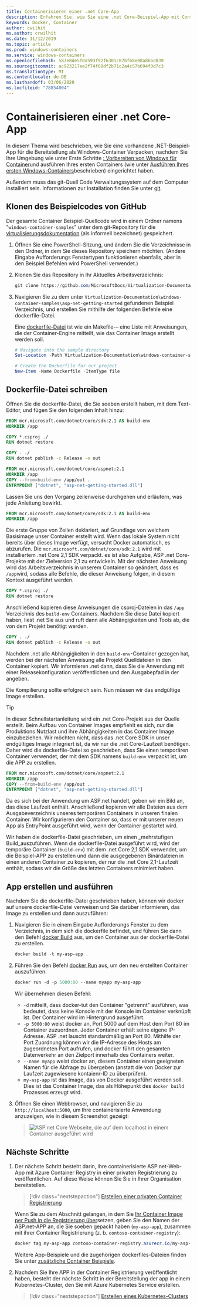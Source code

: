 ```yaml
---
title: Containerisieren einer .net Core-App
description: Erfahren Sie, wie Sie eine .net Core-Beispiel-App mit Containern erstellen
keywords: Docker, Container
author: cwilhit
ms.author: crwilhit
ms.date: 11/12/2019
ms.topic: article
ms.prod: windows-containers
ms.service: windows-containers
ms.openlocfilehash: 587e8de5f0d593f92f6301c87bf68e08a8bbd839
ms.sourcegitcommit: ac923217ee2f74f08df2b71c2a4c57b694f0d7c3
ms.translationtype: MT
ms.contentlocale: de-DE
ms.lasthandoff: 03/06/2020
ms.locfileid: "78854004"
---
```

# <a name="containerize-a-net-core-app"></a>Containerisieren einer .net Core-App

In diesem Thema wird beschrieben, wie Sie eine vorhandene .NET-Beispiel-App für die Bereitstellung als Windows-Container Verpacken, nachdem Sie Ihre Umgebung wie unter Erste Schritte [: Vorbereiten von Windows für Container](set-up-environment.md)und ausführen Ihres ersten Containers (wie unter [Ausführen Ihres ersten Windows-Containers](run-your-first-container.md)beschrieben) eingerichtet haben.

Außerdem muss das git-Quell Code Verwaltungssystem auf dem Computer installiert sein. Informationen zur Installation finden Sie unter [git](https://git-scm.com/download).

## <a name="clone-the-sample-code-from-github"></a>Klonen des Beispielcodes von GitHub

Der gesamte Container Beispiel-Quellcode wird in einem Ordner namens "`windows-container-samples`" unter dem git-Repository für die [virtualisierungsdokumentation](https://github.com/MicrosoftDocs/Virtualization-Documentation) (als informell bezeichnet) gespeichert.

1. Öffnen Sie eine PowerShell-Sitzung, und ändern Sie die Verzeichnisse in den Ordner, in dem Sie dieses Repository speichern möchten. (Andere Eingabe Aufforderungs Fenstertypen funktionieren ebenfalls, aber in den Beispiel Befehlen wird PowerShell verwendet.)
2. Klonen Sie das Repository in Ihr Aktuelles Arbeitsverzeichnis:

   ```PowerShell
   git clone https://github.com/MicrosoftDocs/Virtualization-Documentation.git
   ```

3. Navigieren Sie zu dem unter `Virtualization-Documentation\windows-container-samples\asp-net-getting-started` gefundenen Beispiel Verzeichnis, und erstellen Sie mithilfe der folgenden Befehle eine dockerfile-Datei.

   Eine [dockerfile-Datei](https://docs.docker.com/engine/reference/builder/) ist wie ein Makefile-– eine Liste mit Anweisungen, die der Container-Engine mitteilt, wie das Container Image erstellt werden soll.

   ```Powershell
   # Navigate into the sample directory
   Set-Location -Path Virtualization-Documentation\windows-container-samples\asp-net-getting-started

   # Create the Dockerfile for our project
   New-Item -Name Dockerfile -ItemType file
   ```

## <a name="write-the-dockerfile"></a>Dockerfile-Datei schreiben

Öffnen Sie die dockerfile-Datei, die Sie soeben erstellt haben, mit dem Text-Editor, und fügen Sie den folgenden Inhalt hinzu:

```Dockerfile
FROM mcr.microsoft.com/dotnet/core/sdk:2.1 AS build-env
WORKDIR /app

COPY *.csproj ./
RUN dotnet restore

COPY . ./
RUN dotnet publish -c Release -o out

FROM mcr.microsoft.com/dotnet/core/aspnet:2.1
WORKDIR /app
COPY --from=build-env /app/out .
ENTRYPOINT ["dotnet", "asp-net-getting-started.dll"]
```

Lassen Sie uns den Vorgang zeilenweise durchgehen und erläutern, was jede Anleitung bewirkt.

```Dockerfile
FROM mcr.microsoft.com/dotnet/core/sdk:2.1 AS build-env
WORKDIR /app
```

Die erste Gruppe von Zeilen deklariert, auf Grundlage von welchem Basisimage unser Container erstellt wird. Wenn das lokale System nicht bereits über dieses Image verfügt, versucht Docker automatisch, es abzurufen. Die `mcr.microsoft.com/dotnet/core/sdk:2.1` wird mit installiertem .net Core 2,1 SDK verpackt. es ist also Aufgabe, ASP .net Core-Projekte mit der Zielversion 2,1 zu entwickeln. Mit der nächsten Anweisung wird das Arbeitsverzeichnis in unserem Container so geändert, dass es `/app`wird, sodass alle Befehle, die dieser Anweisung folgen, in diesem Kontext ausgeführt werden.

```Dockerfile
COPY *.csproj ./
RUN dotnet restore
```

Anschließend kopieren diese Anweisungen die csproj-Dateien in das `/app` Verzeichnis des `build-env` Containers. Nachdem Sie diese Datei kopiert haben, liest .net Sie aus und ruft dann alle Abhängigkeiten und Tools ab, die von dem Projekt benötigt werden.

```Dockerfile
COPY . ./
RUN dotnet publish -c Release -o out
```

Nachdem .net alle Abhängigkeiten in den `build-env`-Container gezogen hat, werden bei der nächsten Anweisung alle Projekt Quelldateien in den Container kopiert. Wir informieren .net dann, dass Sie die Anwendung mit einer Releasekonfiguration veröffentlichen und den Ausgabepfad in der angeben.

Die Kompilierung sollte erfolgreich sein. Nun müssen wir das endgültige Image erstellen. 

> [!TIP]
> In dieser Schnellstartanleitung wird ein .net Core-Projekt aus der Quelle erstellt. Beim Aufbau von Container Images empfiehlt es sich, _nur_ die Produktions Nutzlast und ihre Abhängigkeiten in das Container Image einzubeziehen. Wir möchten nicht, dass das .net Core SDK in unser endgültiges Image integriert ist, da wir nur die .net Core-Laufzeit benötigen. Daher wird die dockerfile-Datei so geschrieben, dass Sie einen temporären Container verwendet, der mit dem SDK namens `build-env` verpackt ist, um die APP zu erstellen.

```Dockerfile
FROM mcr.microsoft.com/dotnet/core/aspnet:2.1
WORKDIR /app
COPY --from=build-env /app/out .
ENTRYPOINT ["dotnet", "asp-net-getting-started.dll"]
```

Da es sich bei der Anwendung um ASP.net handelt, geben wir ein Bild an, das diese Laufzeit enthält. Anschließend kopieren wir alle Dateien aus dem Ausgabeverzeichnis unseres temporären Containers in unseren finalen Container. Wir konfigurieren den Container so, dass er mit unserer neuen App als EntryPoint ausgeführt wird, wenn der Container gestartet wird.

Wir haben die dockerfile-Datei geschrieben, um einen _mehrstufigen Build_auszuführen. Wenn die dockerfile-Datei ausgeführt wird, wird der temporäre Container (`build-env`) mit dem .net Core 2,1 SDK verwendet, um die Beispiel-APP zu erstellen und dann die ausgegebenen Binärdateien in einen anderen Container zu kopieren, der nur die .net Core 2,1-Laufzeit enthält, sodass wir die Größe des letzten Containers minimiert haben.

## <a name="build-and-run-the-app"></a>App erstellen und ausführen

Nachdem Sie die dockerfile-Datei geschrieben haben, können wir docker auf unsere dockerfile-Datei verweisen und Sie darüber informieren, das Image zu erstellen und dann auszuführen:

1. Navigieren Sie in einem Eingabe Aufforderungs Fenster zu dem Verzeichnis, in dem sich die dockerfile befindet, und führen Sie dann den Befehl [docker Build](https://docs.docker.com/engine/reference/commandline/build/) aus, um den Container aus der dockerfile-Datei zu erstellen.

   ```Powershell
   docker build -t my-asp-app .
   ```

2. Führen Sie den Befehl [docker Run](https://docs.docker.com/engine/reference/commandline/run/) aus, um den neu erstellten Container auszuführen.

   ```Powershell
   docker run -d -p 5000:80 --name myapp my-asp-app
   ```

   Wir übernehmen diesen Befehl:

   * `-d` mitteilt, dass docker-tut den Container "getrennt" ausführen, was bedeutet, dass keine Konsole mit der Konsole im Container verknüpft ist. Der Container wird im Hintergrund ausgeführt. 
   * `-p 5000:80` weist docker an, Port 5000 auf dem Host dem Port 80 im Container zuzuordnen. Jeder Container erhält seine eigene IP-Adresse. ASP .net lauscht standardmäßig an Port 80. Mithilfe der Port Zuordnung können wir die IP-Adresse des Hosts am zugeordneten Port aufrufen, und docker führt den gesamten Datenverkehr an den Zielport innerhalb des Containers weiter.
   * `--name myapp` weist docker an, diesem Container einen geeigneten Namen für die Abfrage zu übergeben (anstatt die von Docker zur Laufzeit zugewiesene kontaienr-ID zu überprüfen).
   * `my-asp-app` ist das Image, das von Docker ausgeführt werden soll. Dies ist das Container Image, das als Höhepunkt des `docker build` Prozesses erzeugt wird.

3. Öffnen Sie einen Webbrowser, und navigieren Sie zu `http://localhost:5000`, um Ihre containerisierte Anwendung anzuzeigen, wie in diesem Screenshot gezeigt:

   >![ASP.net Core Webseite, die auf dem localhost in einem Container ausgeführt wird](media/SampleAppScreenshot.png)

## <a name="next-steps"></a>Nächste Schritte

1. Der nächste Schritt besteht darin, ihre containerisierte ASP.net-Web-App mit Azure Container Registry in einer privaten Registrierung zu veröffentlichen. Auf diese Weise können Sie Sie in Ihrer Organisation bereitstellen.

   > [!div class="nextstepaction"]
   > [Erstellen einer privaten Container Registrierung](https://docs.microsoft.com/azure/container-registry/container-registry-get-started-powershell)

   Wenn Sie zu dem Abschnitt gelangen, in dem Sie [Ihr Container Image per Push in die Registrierung über](https://docs.microsoft.com/azure/container-registry/container-registry-get-started-powershell#push-image-to-registry)setzen, geben Sie den Namen der ASP.net-APP an, die Sie soeben gepackt haben (`my-asp-app`), zusammen mit ihrer Container Registrierung (z. b. `contoso-container-registry`):

   ```PowerShell
   docker tag my-asp-app contoso-container-registry.azurecr.io/my-asp-app:v1
   ```

   Weitere App-Beispiele und die zugehörigen dockerfiles-Dateien finden Sie unter [zusätzliche Container Beispiele](../samples.md).

2. Nachdem Sie Ihre APP in der Container Registrierung veröffentlicht haben, besteht der nächste Schritt in der Bereitstellung der app in einem Kubernetes-Cluster, den Sie mit Azure Kubernetes Service erstellen.

   > [!div class="nextstepaction"]
   > [Erstellen eines Kubernetes-Clusters](https://docs.microsoft.com/azure/aks/windows-container-cli)

